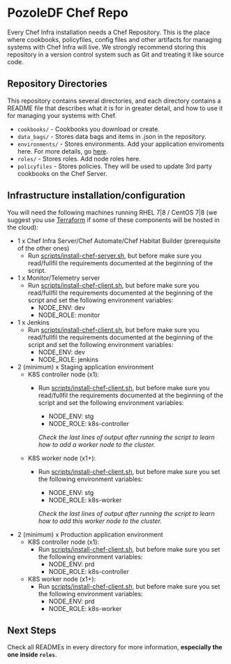 # PozoleDF Chef Repo

Every Chef Infra installation needs a Chef Repository. This is the place where cookbooks, policyfiles, config files and other artifacts for managing systems with Chef Infra will live. We strongly recommend storing this repository in a version control system such as Git and treating it like source code.

## Repository Directories

This repository contains several directories, and each directory contains a README file that describes what it is for in greater detail, and how to use it for managing your systems with Chef.

- `cookbooks/` - Cookbooks you download or create.
- `data_bags/` - Stores data bags and items in .json in the repository.
- `environments/` - Stores environments. Add your application enviroments here.
  For more details, go [here](./docs/chef-server.md#Habitat_channels).
- `roles/` - Stores roles. Add node roles here.
- `policyfiles` - Stores policies. They will be used to update 3rd party cookbooks on the
  Chef Server.

## Infrastructure installation/configuration

You will need the following machines running RHEL 7|8 / CentOS 7|8 (we suggest you use [Terraform](https://www.terraform.io) if some of these components will be hosted in the cloud):

- 1 x Chef Infra Server/Chef Automate/Chef Habitat Builder (prerequisite of the other ones)
  - Run [scripts/install-chef-server.sh](https://github.com/kuritsu/pozoledf-chef-repo/tree/main/scripts/install-chef-server.sh), but before make sure
    you read/fullfil the requirements documented at the beginning of the script.
- 1 x Monitor/Telemetry server
  - Run [scripts/install-chef-client.sh](https://github.com/kuritsu/pozoledf-chef-repo/tree/main/scripts/install-chef-client.sh), but before make sure you read/fullfil the requirements documented at the beginning of the script and set the following environment variables:
    - NODE_ENV: dev
    - NODE_ROLE: monitor
- 1 x Jenkins
  - Run [scripts/install-chef-client.sh](https://github.com/kuritsu/pozoledf-chef-repo/tree/main/scripts/install-chef-client.sh), but before make sure you read/fullfil the requirements documented at the beginning of the script and
  set the following environment variables:
    - NODE_ENV: dev
    - NODE_ROLE: jenkins
- 2 (minimum) x Staging application environment
  - K8S controller node (x1):
    - Run [scripts/install-chef-client.sh](https://github.com/kuritsu/pozoledf-chef-repo/tree/main/scripts/install-chef-client.sh), but before make sure you read/fullfil the requirements documented at the beginning of the script and set the following environment variables:
      - NODE_ENV: stg
      - NODE_ROLE: k8s-controller

      *Check the last lines of output after running the script to learn how to add a worker node to the cluster.*
  - K8S worker node (x1+):
    - Run [scripts/install-chef-client.sh](https://github.com/kuritsu/pozoledf-chef-repo/tree/main/scripts/install-chef-client.sh), but before make sure you set the following
  environment variables:
      - NODE_ENV: stg
      - NODE_ROLE: k8s-worker

      *Check the last lines of output after running the script to learn how to add this worker node to the cluster.*
- 2 (minimum) x Production application environment
  - K8S controller node (x1):
    - Run [scripts/install-chef-client.sh](https://github.com/kuritsu/pozoledf-chef-repo/tree/main/scripts/install-chef-client.sh), but before make sure you set the following
  environment variables:
      - NODE_ENV: prd
      - NODE_ROLE: k8s-controller
  - K8S worker node (x1+):
    - Run [scripts/install-chef-client.sh](https://github.com/kuritsu/pozoledf-chef-repo/tree/main/scripts/install-chef-client.sh), but before make sure you set the following
  environment variables:
      - NODE_ENV: prd
      - NODE_ROLE: k8s-worker

## Next Steps

Check all READMEs in every directory for more information, **especially the one inside `roles`**.

